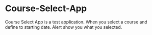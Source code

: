 # Course-Select-App
Course Select App is a test application. When you select a course and define to starting date. Alert show you what you selected. 
